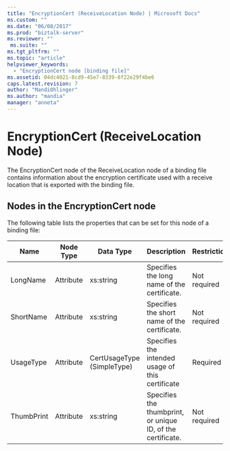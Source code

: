 ```yaml
---
title: "EncryptionCert (ReceiveLocation Node) | Microsoft Docs"
ms.custom: ""
ms.date: "06/08/2017"
ms.prod: "biztalk-server"
ms.reviewer: ""
 ms.suite: ""
ms.tgt_pltfrm: ""
ms.topic: "article"
helpviewer_keywords: 
  - "EncryptionCert node [binding file]"
ms.assetid: 04dc4021-8cd9-45e7-8339-8f22e29f4be6
caps.latest.revision: 7
author: "MandiOhlinger"
ms.author: "mandia"
manager: "anneta"
---
```

# EncryptionCert (ReceiveLocation Node)
The EncryptionCert node of the ReceiveLocation node of a binding file contains information about the encryption certificate used with a receive location that is exported with the binding file.  
  
## Nodes in the EncryptionCert node  
 The following table lists the properties that can be set for this node of a binding file:  
  
|**Name**|**Node Type**|**Data Type**|**Description**|**Restrictions**|**Comments**|  
|--------------|-------------------|-------------------|---------------------|----------------------|------------------|  
|LongName|Attribute|xs:string|Specifies the long name of the certificate.|Not required|Default value: empty|  
|ShortName|Attribute|xs:string|Specifies the short name of the certificate.|Not required|Default value: empty|  
|UsageType|Attribute|CertUsageType (SimpleType)|Specifies the intended usage of this certificate|Required|Default value: none<br /><br /> Possible values include those available in the [Microsoft.BizTalk.ExplorerOM.CertUsageType](http://msdn.microsoft.com/library/microsoft.biztalk.explorerom.certusagetype.aspx) enumeration.|  
|ThumbPrint|Attribute|xs:string|Specifies the thumbprint, or unique ID, of the certificate.|Not required|Default value: empty|